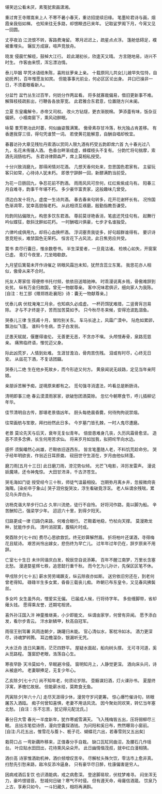 <!-- { "loadSidebar": true } -->
堪笑远公看未厌，素笺犹索画潇湘。 

重过育王寺赠嵩来上人 
不寒不暑小春天，重访招提续旧缘。 
笔墨轮君诗与画，烟霞亲我俗如禅。 
也知来往无多路，却恨睽违已来年。 
记取娑罗阁下月，今宵又见一回圆。 

丈亭夜泊 
江流恨不转，客路费淹留。 
寒月迟迟上，疏星点点浮。 
篷舱低碍足，襥被重埋头。 
辗反方成寐，喧声竞放舟。 

晓发 
侵晨忙解缆，鼓棹大江行。 
趁此潮初长，欣逢天又晴。 
方言随地易，诗兴不时生。 
作客由来惯，浑忘漂泊情。 

泰儿毕姻 
早凭冰语结朱陈，喜附丝萝亲上亲。 
十载原同儿共女[儿媳早失怙恃，自幼抚养]，百年惟愿友如宾。 
但能事事光前业，何必区区论出身。 
井臼已操非一日，不须着眼看新人。 

分盆竹 
盆竹丛生过百竿，何妨分作两盆看。 
将多就寡栽偏易，借旧更新事不难。 
解箨枝枝疏影出，行鞭各各放芽宽。 
此君雅合东君意，位置随方兴未阑。 

立夏 
东皇纔解令，赤帝又司权。 
改火方钻燧，更衣渐脱棉。 
笋添齑有味，饭杂豆偏妍。 
小榻南窗下，熏风动醉眠。 

咏菊 
羣芳艳冶此时萎，何似幽姿簇满篱。 
傲骨素存甘冷落，秋光独占肯差移。 
有香邀我穿三径，得句凭谁赞一词。 
若使黄花能解意，自酬自唱却攸宜。 

春暮访孙大章见残牡丹索酒以赏同人限九酒有朽受五韵即席六首 
九十春光过八九，名花未侑骚人酒。 
色香台畔渐成虚，蜂蝶枝头不复有。 
分韵忙将句揣摩，索酒先润肠枯朽。 
东君诗律颇森严，席上莫相私授受。 

十分兴致消磨九，那得闲情对花酒。 
几想天香何处来，忽思国色君家有。 
主留玩客只如常，心待诗人犹未朽。 
即景宁辞醉一回，新醪满酌当前受。 

为花一日肠回九，争忍花前不酌酒。 
雨雨风风可奈何，红红紫紫成乌有。 
阳春三月自难寻，韵事千年堪不朽。 
多少豪华富贵家，这般趣味几曾受。 

须边白发十将九，虚度一生诗共酒。 
春去春来句转多，花开花谢杯长有。 
况怜国色渐凋零，犹幸高朋偕老朽。 
从此相须互琢磨，殷勤指教吾谦受。 

险韵同拈偏限九，构思多饮东君酒。 
尊前莫讶艳香消，笔底还凭佳句有。 
起舞行吟似蝶狂，欹斜沈醉如花朽。 
一时酬唱兴俱豪，七步才名谁独受。 

六律吟成俱用九，却将心血换杯酒。 
浮词塞责我徒多，好句超群谁得有。 
要识诗思竞短长，难禁国色无荣朽。 
恒言花下占风流，此日焦劳应共受。 

鬻书 
卖尽行囊日，惟余数卷书。 
半生深爱者，一旦竟沽诸。 
检帙心如失，开窗案已虚。 
青灯今夜里，兀坐暗欷歔。 

九月望后篱菊未开作诗催之 
转眼风霜岂未知，犹然含蕊立东篱。 
我思花亦人相似，傲骨从来不合时。 

托友人寄家信 
得便修书托付频，依依目送暗驰神。 
时乖漫说离乡贱，骨傲难辞到处贫。 
纵有万金归故国，曾无一物献尊亲。 
客中况味君俱识，细向家人为我陈。 
[自注：杜工部《赠郑炼赴襄阳》诗：囊无一物献尊亲。] 

忧泰儿病 
伏枕淹淹三月余，也知病久必成虚。 
一杯药饵犹难措，二竖膏肓岂易除。 
才与不才终是子，苦而加苦莫如予。 
只今秋尽冬来候，安得沧波匙涸鱼。 

哭泰儿三律 
生孩甫十月，冒险别关东。 
车马长途上，风霜广漠中。 
阽危如累卵，飘泊似飞蓬。 
谁料今冬病，柰子白发翁。 

迂愚天赋就，偃蹇得谁伦。 
无善更无恶，不贪亦不嗔。 
头颅悭寿骨，泉路觅慈亲。 
痛煞临终语，惟忧迈父身。 

际此凶荒岁，人情到处难。 
生涯甘澹泊，骨肉苦伤残。 
泪或有时尽，心终无日安。 
从兹花下酒，不复话团圝。 

哭泰儿二绝 
生在他乡死故乡，而今形迹又何方。 
黄泉闻说无歧路，定见当年亲阿娘。 

亲朋诉苦解予痴，逆境原来都有之。 
觅句强寻消遣法，吟看总是断肠诗。 

清明即事三绝 
春云漠漠雨家家，欲破愁团酒莫赊。 
忽忆今朝寒食节，呼儿插柳记年华。 

佳节清明自古传，那堪老景值凶年。 
厨头每绝晨昏爨，何待拘拘说禁烟。 

往常画舫与笙歌，拜扫纷然此日多。 
今岁墓门皆孔棘，一时人鬼尽遭磨。 

老景 
莫论先天与后天，衰年无复似青年。 
倍尝患难身几丧，久历风霜骨愈坚。 
造恶不须多念佛，长生何用苦求仙。 
将来岁月如加我，拟把纶竿向水边。 

感怀 
须鬓皤然心尚雄，芒鞋依旧逐西东。 
皆言笔墨随人老，不料饥荒趁命穷。 
哭子经年明欲丧，作翁近日耳原聋。 
砚田世守生涯在，岁月由他似转蓬。 

磨刀雨[五月十三日] 
此日磨刀雨，滂沱势似倾。 
光芒飞电影，淬厉发雷声。 
漫说妖魔靖，还令神鬼惊。 
大田甘沛泽，千古济苍生。 

哭毛海如门徒 
授受经今三十秋，师徒气谊最相投。 
岂期弥月离乡井，忽报微疴丧海陬。[染疟卒于象山] 
哭子泪穷旋哭汝，浮生看破竟浮沤。 
老人纵谓余残喘，累见乌头弃白头。 

访杨克谐大旱步行口占 
久旱川流绝，徒行不自怜。 
好将河作路，竟以脚为船。 
辛苦酬知己，强梁学少年。 
迢迢六十里，到得夕阳天。 

归路更成一律 
归路仍来路，何难合眼行。 
芒鞋着地稳，竹杖向天撑。 
莫漫欺龙种，犹能作步兵。 
清吟消寂寞，腹稿片时成。 

癸酉除夕[七十四] 
费尽心思欲救饥，终无妙算解然眉。 
折将柏叶还谋酒，寻得梅花且赋诗。 
艰苦尚怜出嫁女，悲伤终为早亡儿。 
过年年过年仍在，辞岁原来不用辞。 

亡室七十生日 
未许同谐庆白发，帨辰空自说添筹。 
百年不醒江南梦，万里长含塞北愁。 
漫道婺星辉七秩，追思懿行重千秋。 
而今乞为儿孙计，先保区区笔不休。 

甲戌除夕[七十五] 
薪水劳劳竭蹶支，纵云除夜亦如斯。 
送穷依旧穷还在，到老何曾老得知。 
碌碌半生多女累，昏昏三载丧儿痴。 
昨朝已布东皇令，又见春风拂鬓丝。 

多女吟 
女生虽外向，憎爱实无偏。 
已届成人候，行将待字年。 
多些缠脚带，省却薙头钱。 
愿得乘龙誉，还期宅相贤。 

喜外孙汪国入泮 
神童推继美，小少即能文。 
纵谓由家学，何曾有异闻。 
愿予添白发，看尔步青云。 
泮水新鳞甲，秋高自冠军。 

雨宿王别驾署 
风雨连朝夕，踌躇归未能。 
官心清似水，客枕冷如冰。 
酒力更深尽，诗魂梦转腾。 
耳边檐溜杂，银漏听无凭。 

大水泛舟 
连日风兼雨，茫茫四野平。 
屋疑水面起，船向树头撑。 
无可寻河道，奚从觅路程。 
篷窗舒老眼，浩荡自心生。 

寒夜早卧 
天冷莫如今，早眠避冷侵。 
窗明知月上，人静觉更深。 
酒向床头问，诗从被底吟。 
老妻聊捧足，无复少年心。 

乙亥除夕[七十六] 
尚不知年老，何须论岁除。 
壶觞谋妇酒，灯火课孙书。 
夏屋终浮寓，茅檐忆故居。 
但能薪水给，莫欺食无鱼。 

丙寅除夕[年六十八] 
走尽天涯得少休，漫劳守岁问更筹。 
惊心爆竹催诗句，转眼屠苏入酒瓯。 
痴子何曾知喜惧，老妻不用话风流。 
因今聚处同欢笑，转忆当年塞北愁。 
[自注：乐不忘苦，犹记得元配沈氏。] 

春分日大雪 
春光一半度新年，犹作寒威雪满天。 
飞入残梅皆五出，压将弱柳尽三眠。 
且拈冻笔偿诗债，漫向空囊探酒钱。 
为问阳和奚日布，煦然曝背小窗前。 
[自注:凡花五出，惟雪花与薝卜、栀子花、蝴蝶花六出，若春雪则又五出矣] 


栽荷口占 
一弯新藕昨移来，正值春分手自栽。 
缺口瓦缸同曲沼，及腰石几作瑶台。 
叶应贴水田田出，花待熏风朵朵开。 
此日幽情偕茂叔，就中红白漫相猜。 

酒价高 
诗家惟酒助机神，酒价频增叹苦辛。 
尽解杖头殊欠饮，零沽市上愈非真。 
扫愁先引愁来路，敌冷反添冷逼身。 
只有豪华尽日醉，杜康偏害是穷人。 


因病戒酒后复饮 
也识酒能病，戒之病愈深。 
登途脚易软，伏枕梦难寻。 
闷坐浑无力，豪吟恨错音。 
愁城何日破？寒气不时侵。 
但有遵天命，毋庸信酒箴。 
饮泉乃上古，享寿只如今。 
一斗妇藏久，相将再满斟。
